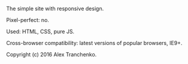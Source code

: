 The simple site with responsive design. 

Pixel-perfect: no.

Used: HTML, CSS, pure JS. 

Cross-browser compatibility: latest versions of popular browsers, IE9+.


Copyright (c) 2016 Alex Tranchenko.